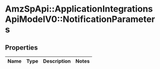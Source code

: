 # AmzSpApi::ApplicationIntegrationsApiModelV0::NotificationParameters

## Properties
Name | Type | Description | Notes
------------ | ------------- | ------------- | -------------


